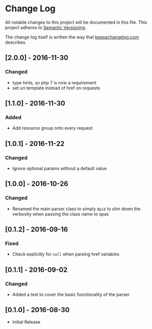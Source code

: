 # Change Log
All notable changes to this project will be documented in this file.
This project adheres to [Semantic Versioning](http://semver.org/).

The change log itself is written the way that [keepachangelog.com](http://keepachangelog.com/) describes.

## [2.0.0] - 2016-11-30
### Changed
- type hints, so php 7 is now a requirement
- set uri template instead of href on requests

## [1.1.0] - 2016-11-30
### Added
- Add resource group onto every request

## [1.0.1] - 2016-11-22
### Changed
- Ignore optional params without a default value

## [1.0.0] - 2016-10-26
### Changed
- Renamed the main parser class to simply `Apib`
  to slim down the verbosity when passing the class name to spas

## [0.1.2] - 2016-09-16
### Fixed
- Check explicitly for `null` when parsing href variables

## [0.1.1] - 2016-09-02
### Changed
- Added a test to cover the basic functionality of the parser

## [0.1.0] - 2016-08-30
- Initial Release

